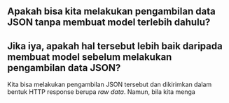 ## Apakah bisa kita melakukan pengambilan data JSON tanpa membuat model terlebih dahulu? 
## Jika iya, apakah hal tersebut lebih baik daripada membuat model sebelum melakukan pengambilan data JSON?

Kita bisa melakukan pengambilan JSON tersebut dan dikirimkan dalam bentuk HTTP response berupa _raw data_. Namun, bila kita menga
